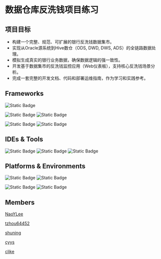 # 数据仓库反洗钱项目练习

## 项目目标

- 构建一个完整、规范、可扩展的银行反洗钱数据集市。
- 实现从Oracle源系统到Hive数仓（ODS, DWD, DWS, ADS）的全链路数据处理。
- 模拟生成真实的银行业务数据，确保数据逻辑的强一致性。
- 开发基于数据集市的反洗钱监控应用（Web仪表板），支持核心反洗钱场景分析。
- 完成一套完整的开发文档、代码和部署运维指南，作为学习和实践参考。

## Frameworks

![Static Badge](https://img.shields.io/badge/Oracle%20Datebase-a?color=f80000)

![Static Badge](https://img.shields.io/badge/Apache%20Hadoop-a?logo=apachehadoop&logoColor=%23FFFFFF&color=%2366CCFF)
![Static Badge](https://img.shields.io/badge/Apache%20Hive-a?logo=apachehive&logoColor=%23FFFFFF&color=%23FDEE21)

![Static Badge](https://img.shields.io/badge/Git-a?logo=gitforwindows&logoColor=%23FFFFFF&color=%2380B3FF)
![Static Badge](https://img.shields.io/badge/Gitee-a?logo=gitee&logoColor=%23FFFFFF&color=%23C71D23)

## IDEs & Tools

![Static Badge](https://img.shields.io/badge/Notepad%2B%2B-a?logo=notepadplusplus&logoColor=%23FFFFFF&color=%2390E59A)
![Static Badge](https://img.shields.io/badge/VS_Code-a?logoColor=%23FFFFFF&color=%23007ACC)
![Static Badge](https://img.shields.io/badge/datagrip-a?logo=datagrip&logoColor=ffffff&color=%23000000)

## Platforms & Environments

![Static Badge](https://img.shields.io/badge/VMware-a?logo=vmware&logoColor=%23FFFFFF&color=%23607078)
![Static Badge](https://img.shields.io/badge/Red%20Hat-a?logo=redhat&logoColor=%23FFFFFF&label=Linux&color=%23EE0000)

![Static Badge](https://img.shields.io/badge/Windows_11-a?color=%230078D6)
![Static Badge](https://img.shields.io/badge/Windows_10-a?color=%230078D6)

## Members

[NaoYLee](https://gitee.com/NaoYLee)

[tzhou64452](https://gitee.com/tzhou64452)

[shuning](https://gitee.com/shuningmian)

[cyys](https://gitee.com/ys19980808)

[clike](https://gitee.com/code-like)
